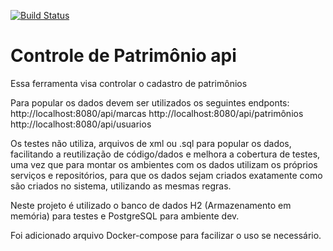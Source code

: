 [![Build Status](https://travis-ci.org/AlanSvictor/patrimonio-api.svg?branch=master)](https://travis-ci.org/AlanSvictor/patrimonio-api)
# Controle de Patrimônio api

Essa ferramenta visa controlar o cadastro de patrimônios

Para popular os dados devem ser utilizados os seguintes endponts:
http://localhost:8080/api/marcas
http://localhost:8080/api/patrimônios
http://localhost:8080/api/usuarios

Os testes não utiliza, arquivos de xml ou .sql para popular os dados, facilitando a reutilização de código/dados e melhora a cobertura de testes, uma vez que para montar os ambientes com os dados utilizam os próprios serviços e repositórios, para que os dados sejam criados exatamente como são criados no sistema, utilizando as mesmas regras.

Neste projeto é utilizado o banco de dados H2 (Armazenamento em memória) para testes e PostgreSQL para ambiente dev.

Foi adicionado arquivo Docker-compose para facilizar o uso se necessário.
